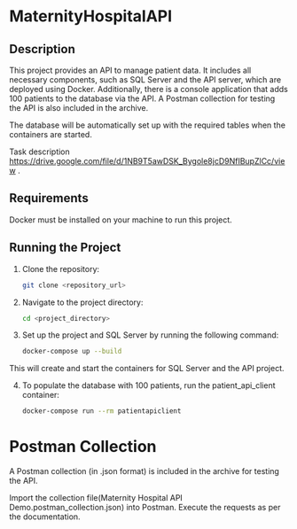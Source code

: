 # MaternityHospitalAPI

## Description

This project provides an API to manage patient data. It includes all necessary components, such as SQL Server and the API server, which are deployed using Docker. Additionally, there is a console application that adds 100 patients to the database via the API. A Postman collection for testing the API is also included in the archive.

The database will be automatically set up with the required tables when the containers are started.

Task description https://drive.google.com/file/d/1NB9T5awDSK_Bygole8jcD9NfIBupZlCc/view .

## Requirements

Docker must be installed on your machine to run this project.

## Running the Project

1. Clone the repository:

   ```bash
   git clone <repository_url>

2. Navigate to the project directory:
   ```bash
   cd <project_directory>

3. Set up the project and SQL Server by running the following command:
   ```bash
   docker-compose up --build

This will create and start the containers for SQL Server and the API project.

4. To populate the database with 100 patients, run the patient_api_client container:
   ```bash
   docker-compose run --rm patientapiclient
   
# Postman Collection
A Postman collection (in .json format) is included in the archive for testing the API.

Import the collection file(Maternity Hospital API Demo.postman_collection.json) into Postman.
Execute the requests as per the documentation.
